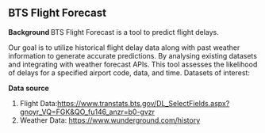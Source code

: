 ## BTS Flight Forecast

<b> Background </b>
BTS Flight Forecast is a tool to predict flight delays.

Our goal is to utilize historical flight delay data along with past weather information to generate accurate predictions. 
By analysing existing datasets and integrating with weather forecast APIs. 
This tool assesses the likelihood of delays for a specified airport code, data, and time. 
Datasets of interest:

<b> Data source </b>
1. Flight Data:https://www.transtats.bts.gov/DL_SelectFields.aspx?gnoyr_VQ=FGK&QO_fu146_anzr=b0-gvzr
2. Weather Data: https://www.wunderground.com/history



